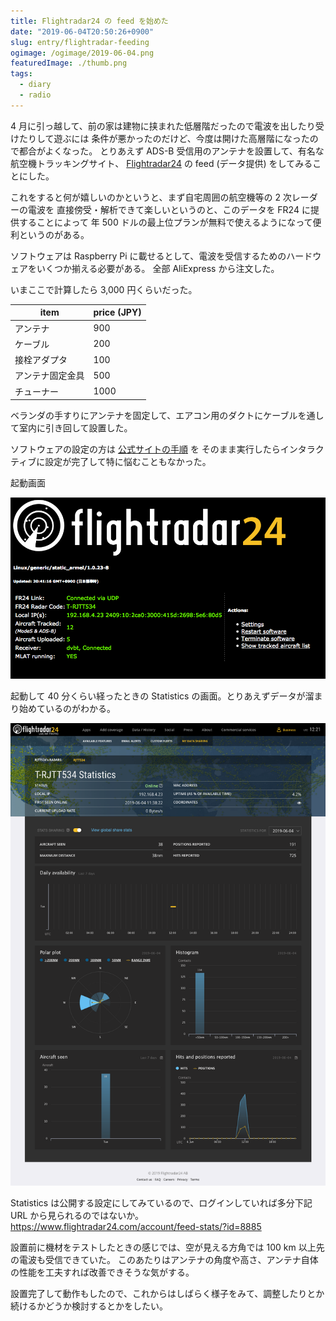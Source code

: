 ```yaml
---
title: Flightradar24 の feed を始めた
date: "2019-06-04T20:50:26+0900"
slug: entry/flightradar-feeding
ogimage: /ogimage/2019-06-04.png
featuredImage: ./thumb.png
tags:
  - diary
  - radio
---
```


4 月に引っ越して、前の家は建物に挟まれた低層階だったので電波を出したり受けたりして遊ぶには
条件が悪かったのだけど、今度は開けた高層階になったので都合がよくなった。
とりあえず ADS-B 受信用のアンテナを設置して、有名な航空機トラッキングサイト、
[Flightradar24](https://www.flightrader24.com/) の feed (データ提供) をしてみることにした。

これをすると何が嬉しいのかというと、まず自宅周囲の航空機等の 2 次レーダーの電波を
直接傍受・解析できて楽しいというのと、このデータを FR24 に提供することによって
年 500 ドルの最上位プランが無料で使えるようになって便利というのがある。

ソフトウェアは Raspberry Pi に載せるとして、電波を受信するためのハードウェアをいくつか揃える必要がある。
全部 AliExpress から注文した。

いまここで計算したら 3,000 円くらいだった。

| item | price (JPY) |
|------|-------|
| アンテナ | 900 |
| ケーブル | 200 |
| 接栓アダプタ | 100 |
| アンテナ固定金具 | 500 |
| チューナー | 1000 |

ベランダの手すりにアンテナを固定して、エアコン用のダクトにケーブルを通して室内に引き回して設置した。

ソフトウェアの設定の方は [公式サイトの手順](https://www.flightradar24.com/share-your-data) を
そのまま実行したらインタラクティブに設定が完了して特に悩むこともなかった。

起動画面

![起動画面](SCREEN.PNG)

起動して 40 分くらい経ったときの Statistics の画面。とりあえずデータが溜まり始めているのがわかる。

![statistics](STAT.PNG)

Statistics は公開する設定にしてみているので、ログインしていれば多分下記 URL から見られるのではないか。  
https://www.flightradar24.com/account/feed-stats/?id=8885

設置前に機材をテストしたときの感じでは、空が見える方角では 100 km 以上先の電波も受信できていた。
このあたりはアンテナの角度や高さ、アンテナ自体の性能を工夫すれば改善できそうな気がする。

設置完了して動作もしたので、これからはしばらく様子をみて、調整したりとか続けるかどうか検討するとかをしたい。
